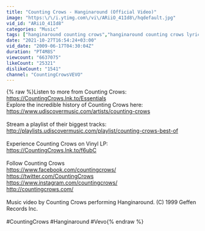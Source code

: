 ```yaml
---
title: "Counting Crows - Hanginaround (Official Video)"
image: "https:\/\/i.ytimg.com\/vi\/ARiiO_41Id8\/hqdefault.jpg"
vid_id: "ARiiO_41Id8"
categories: "Music"
tags: ["hanginaround counting crows","hanginaround counting crows lyrics","hanginaround acoustic"]
date: "2021-10-27T16:54:24+03:00"
vid_date: "2009-06-17T04:30:04Z"
duration: "PT4M8S"
viewcount: "6637075"
likeCount: "25321"
dislikeCount: "1541"
channel: "CountingCrowsVEVO"
---
```

{% raw %}Listen to more from Counting Crows: <a rel="nofollow" target="blank" href="https://CountingCrows.lnk.to/Essentials">https://CountingCrows.lnk.to/Essentials</a><br />Explore the incredible history of Counting Crows here: <a rel="nofollow" target="blank" href="https://www.udiscovermusic.com/artists/counting-crows">https://www.udiscovermusic.com/artists/counting-crows</a><br /><br />Stream a playlist of their biggest tracks: <a rel="nofollow" target="blank" href="http://playlists.udiscovermusic.com/playlist/counting-crows-best-of">http://playlists.udiscovermusic.com/playlist/counting-crows-best-of</a><br /><br />Experience Counting Crows on Vinyl LP:<br /><a rel="nofollow" target="blank" href="https://CountingCrows.lnk.to/f6ubC">https://CountingCrows.lnk.to/f6ubC</a><br /><br />Follow Counting Crows<br /><a rel="nofollow" target="blank" href="https://www.facebook.com/countingcrows/">https://www.facebook.com/countingcrows/</a><br /><a rel="nofollow" target="blank" href="https://twitter.com/CountingCrows">https://twitter.com/CountingCrows</a><br /><a rel="nofollow" target="blank" href="https://www.instagram.com/countingcrows/">https://www.instagram.com/countingcrows/</a><br /><a rel="nofollow" target="blank" href="http://countingcrows.com/">http://countingcrows.com/</a><br /><br />Music video by Counting Crows performing Hanginaround. (C) 1999 Geffen Records Inc.<br /><br />#CountingCrows #Hanginaround #Vevo{% endraw %}
